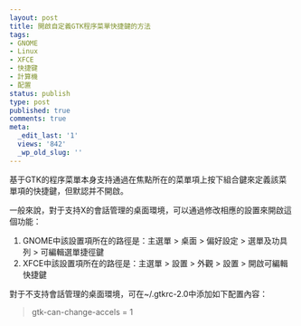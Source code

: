 ```yaml
---
layout: post
title: 開啟自定義GTK程序菜單快捷鍵的方法
tags:
- GNOME
- Linux
- XFCE
- 快捷键
- 計算機
- 配置
status: publish
type: post
published: true
comments: true
meta:
  _edit_last: '1'
  views: '842'
  _wp_old_slug: ''
---
```

基于GTK的程序菜單本身支持通過在焦點所在的菜單項上按下組合鍵來定義該菜單項的快捷鍵，但默認并不開啟。

一般來說，對于支持X的會話管理的桌面環境，可以通過修改相應的設置來開啟這個功能：
<ol>
	<li>GNOME中該設置項所在的路徑是：主選單 > 桌面 > 偏好設定 > 選單及功具列 > 可編輯選單捷徑鍵</li>
	<li>XFCE中該設置項所在的路徑是：主選單 > 設置 > 外觀 > 設置 > 開啟可編輯快捷鍵</li>
</ol>

對于不支持會話管理的桌面環境，可在~/.gtkrc-2.0中添加如下配置內容：

<blockquote>
gtk-can-change-accels = 1
</blockquote>


